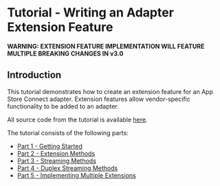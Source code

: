 # Tutorial - Writing an Adapter Extension Feature

**WARNING: EXTENSION FEATURE IMPLEMENTATION WILL FEATURE MULTIPLE BREAKING CHANGES IN v3.0**

## Introduction

This tutorial demonstrates how to create an extension feature for an App Store Connect adapter. Extension features allow vendor-specific functionality to be added to an adapter.

All source code from the tutorial is available [here](/examples/tutorials/writing-an-extension-feature).

The tutorial consists of the following parts:

- [Part 1 - Getting Started](/docs/tutorials/writing-an-extension-feature/01-Getting_Started.md)
- [Part 2 - Extension Methods](/docs/tutorials/writing-an-extension-feature/02-Extension_Methods.md)
- [Part 3 - Streaming Methods](/docs/tutorials/writing-an-extension-feature/03-Streaming_Methods.md)
- [Part 4 - Duplex Streaming Methods](/docs/tutorials/writing-an-extension-feature/04-Duplex_Streaming_Methods.md)
- [Part 5 - Implementing Multiple Extensions](/docs/tutorials/writing-an-extension-feature/05-Implementing_Multiple_Extensions.md)
